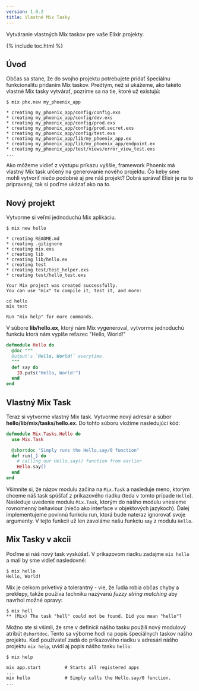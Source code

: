 ```yaml
---
version: 1.0.2
title: Vlastné Mix Tasky
---
```


Vytváranie vlastných Mix taskov pre vaše Elixir projekty.

{% include toc.html %}

## Úvod

Občas sa stane, že do svojho projektu potrebujete pridať špeciálnu funkcionalitu pridaním Mix taskov. Predtým, než si ukážeme, ako takéto vlastné Mix tasky vytvárať, pozrime sa na tie, ktoré už existujú:

```shell
$ mix phx.new my_phoenix_app

* creating my_phoenix_app/config/config.exs
* creating my_phoenix_app/config/dev.exs
* creating my_phoenix_app/config/prod.exs
* creating my_phoenix_app/config/prod.secret.exs
* creating my_phoenix_app/config/test.exs
* creating my_phoenix_app/lib/my_phoenix_app.ex
* creating my_phoenix_app/lib/my_phoenix_app/endpoint.ex
* creating my_phoenix_app/test/views/error_view_test.exs
...
```

Ako môžeme vidieť z výstupu príkazu vyššie, framework Phoenix má vlastný Mix task určený na generovanie nového projektu. Čo keby sme mohli vytvoriť niečo podobné aj pre náš projekt? Dobrá správa! Elixir je na to pripravený, tak si poďme ukázať ako na to.

## Nový projekt

Vytvorme si veľmi jednoduchú Mix aplikáciu.

```shell
$ mix new hello

* creating README.md
* creating .gitignore
* creating mix.exs
* creating lib
* creating lib/hello.ex
* creating test
* creating test/test_helper.exs
* creating test/hello_test.exs

Your Mix project was created successfully.
You can use "mix" to compile it, test it, and more:

cd hello
mix test

Run "mix help" for more commands.
```

V súbore **lib/hello.ex**, ktorý nám Mix vygeneroval, vytvorme jednoduchú funkciu ktorá nám vypíše reťazec "Hello, World!"

```elixir
defmodule Hello do
  @doc """
  Output's `Hello, World!` everytime.
  """
  def say do
    IO.puts("Hello, World!")
  end
end
```

## Vlastný Mix Task

Teraz si vytvorme vlastný Mix task. Vytvorme nový adresár a súbor **hello/lib/mix/tasks/hello.ex**. Do tohto súboru vložíme nasledujúci kód:

```elixir
defmodule Mix.Tasks.Hello do
  use Mix.Task

  @shortdoc "Simply runs the Hello.say/0 function"
  def run(_) do
    # calling our Hello.say() function from earlier
    Hello.say()
  end
end
```

Všimnite si, že názov modulu začína na `Mix.Task` a nasleduje meno, ktorým chceme náš task spúšťať z príkazového riadku (teda v tomto prípade `Hello`). Nasleduje uvedenie modulu `Mix.Task`, ktorým do nášho modulu vnesieme rovnomenný behaviour (niečo ako interface v objektových jazykoch). Ďalej implementujeme povinnú funkciu run, ktorá bude nateraz ignorovať svoje argumenty. V tejto funkcii už len zavoláme našu funkciu `say` z modulu `Hello`.


## Mix Tasky v akcii

Poďme si náš nový task vyskúšať. V príkazovom riadku zadajme `mix hello` a mali by sme vidieť nasledovné:

```shell
$ mix hello
Hello, World!
```

Mix je celkom prívetivý a tolerantný - vie, že ľudia robia občas chyby a preklepy, takže používa techniku nazývanú *fuzzy string matching* aby navrhol možné opravy:

```shell
$ mix hell
** (Mix) The task "hell" could not be found. Did you mean "hello"?
```

Možno ste si všimli, že sme v definícii nášho tasku použili nový modulový atribút `@shortdoc`. Tento sa výborne hodí na popis špeciálnych taskov nášho projektu. Keď používateľ zadá do príkazového riadku v adresári nášho projektu `mix help`, uvidí aj popis nášho tasku `hello`:

```shell
$ mix help

mix app.start         # Starts all registered apps
...
mix hello             # Simply calls the Hello.say/0 function.
...
```
